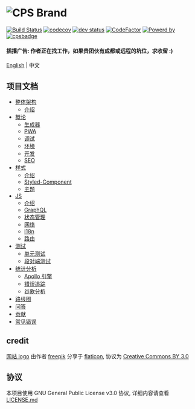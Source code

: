 ![CPS Brand](https://github.com/mydearxym/mastani_server/blob/dev/docs/snapshots/cps_logo_md.png?raw=true)
=========
[![Build Status](https://travis-ci.org/coderplanets/coderplanets_web.svg?branch=dev)](https://travis-ci.org/coderplanets/coderplanets_web)
[![codecov](https://codecov.io/gh/coderplanets/coderplanets_web/branch/dev/graph/badge.svg)](https://codecov.io/gh/coderplanets/coderplanets_web)
[![dev status](https://david-dm.org/coderplanets/coderplanets_web.svg)](https://david-dm.org/coderplanets/coderplanets_web)
[![CodeFactor](https://www.codefactor.io/repository/github/coderplanets/coderplanets_web/badge)](https://www.codefactor.io/repository/github/coderplanets/coderplanets_web)
[![Powerd by](https://badgen.now.sh/badge/mastani/powered/a871c1)](https://github.com/mastani-stack)
[![cpsbadge](https://badgen.net/badge/join%20community/on%20coderplanets/9cb77b)](https://coderplanets.com)


#### 插播广告: 作者正在找工作，如果贵团伙有成都或远程的坑位，求收留 :)

[English](https://github.com/coderplanets/coderplanets_web/blob/docs/README.md) | 中文 


## 项目文档

- [整体架构](docs/architecture)
  - [介绍](docs/architecture/intro.zh-CN.md)
- [概论](docs/general)
  - [生成器](docs/general/generator.zh-CN.md)
  - [PWA](docs/general)
  - [调试](docs/general/debugging.zh-CN.md)
  - [环境](docs/general/env.zh-CN.md)
  - [开发](docs/general/deployment.zh-CN.md)
  - [SEO](docs/general/seo.zh-CN.md)
- [样式](docs/styling/intro.zh-CN.md)
  - [介绍](docs/styling/intro.zh-CN.md)
  - [Styled-Component](docs/styling/styled-component.zh-CN.md)
  - [主题](docs/styling/theming.zh-CN.md)
- [JS](docs/js)
  - [介绍](docs/js/intro.zh-CN.md)
  - [GraphQL](docs/js/GrqphQL.zh-CN.md)
  - [状态管理](docs/js/state-management.zh-CN.md)
  - [网络](docs/js/network.zh-CN.md)
  - [I18n](docs/js/i18n.zh-CN.md)
  - [路由](docs/js/routing.zh-CN.md)
- [测试](docs/testing)
  - [单元测试](docs/testing/unit-testing.zh-CN.md)
  - [段对端测试](docs/testing/e2e-testing.zh-CN.md)
- [统计分析](docs/analysis)
  - [Apollo 引擎](docs/analysis/apollo-engine.zh-CN.md)
  - [错误追踪](docs/analysis/error-tracking.zh-CN.md)
  - [谷歌分析](docs/analysis/google-analysis.zh-CN.md)
- [路线图](docs/Roadmap.md)
- [问答](docs/FAQ.zh-CN.md)
- [贡献](docs/Contributing.zh-CN.md)
- [常见错误](docs/Troubleshooting.zh-CN.md)


## credit 

[网站
logo](https://www.flaticon.com/free-icon/keyboard_211884#term=keyboard&page=8&position=88)
由作者
[freepik](https://www.flaticon.com/authors/freepik) 分享于
[flaticon](https://www.flaticon.com), 协议为 [Creative Commons BY 3.0](http://creativecommons.org/licenses/by/3.0)

## 协议

本项目使用 GNU General Public License v3.0 协议, 详细内容请查看 [LICENSE.md](https://github.com/coderplanets/coderplanets_web/blob/docs/LICENSE)

